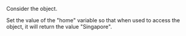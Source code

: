 Consider the object.

Set the value of the "home" variable so that when used to access the object, it will return the value "Singapore". 